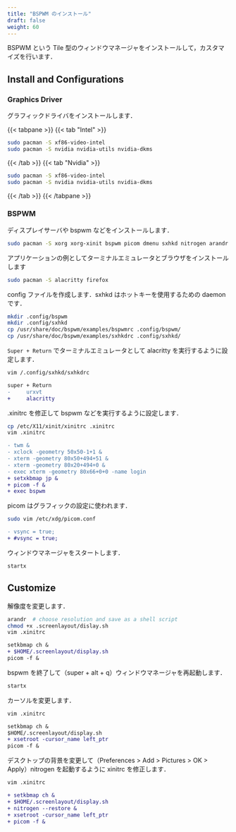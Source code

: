 ```yaml
---
title: "BSPWM のインストール"
draft: false
weight: 60
---
```

BSPWM という Tile 型のウィンドウマネージャをインストールして，カスタマイズを行います．

## Install and Configurations

### **Graphics Driver**

グラフィックドライバをインストールします．

{{< tabpane >}}
{{< tab "Intel" >}}

```sh
sudo pacman -S xf86-video-intel
sudo pacman -S nvidia nvidia-utils nvidia-dkms
```

{{< /tab >}}
{{< tab "Nvidia" >}}

```sh
sudo pacman -S xf86-video-intel
sudo pacman -S nvidia nvidia-utils nvidia-dkms
```

{{< /tab >}}
{{< /tabpane >}}

### **BSPWM**

ディスプレイサーバや bspwm などをインストールします．

```sh
sudo pacman -S xorg xorg-xinit bspwm picom dmenu sxhkd nitrogen arandr
```

アプリケーションの例としてターミナルエミュレータとブラウザをインストールします

```sh
sudo pacman -S alacritty firefox
```

config ファイルを作成します．sxhkd はホットキーを使用するための daemon です．

```sh
mkdir .config/bspwm
mkdir .config/sxhkd
cp /usr/share/doc/bspwm/examples/bspwmrc .config/bspwm/
cp /usr/share/doc/bspwm/examples/sxhkdrc .config/sxhkd/
```

`Super + Return` でターミナルエミュレータとして alacritty を実行するように設定します．

```sh
vim /.config/sxhkd/sxhkdrc
```

```diff
super + Return
-     urxvt
+     alacritty
```

.xinitrc を修正して bspwm などを実行するように設定します．

```sh
cp /etc/X11/xinit/xinitrc .xinitrc
vim .xinitrc
```

```diff
- twm &
- xclock -geometry 50x50-1+1 &
- xterm -geometry 80x50+494+51 &
- xterm -geometry 80x20+494+0 &
- exec xterm -geometry 80x66+0+0 -name login
+ setxkbmap jp &
+ picom -f &
+ exec bspwm
```

picom はグラフィックの設定に使われます．

```sh
sudo vim /etc/xdg/picom.conf
```

```diff
- vsync = true;
+ #vsync = true;
```

ウィンドウマネージャをスタートします．

```sh
startx
```

## Customize

解像度を変更します．

```sh
arandr  # choose resolution and save as a shell script
chmod +x .screenlayout/dislay.sh
vim .xinitrc
```

```diff
setkbmap ch &
+ $HOME/.screenlayout/display.sh
picom -f &
```

bspwm を終了して（super + alt + q）ウィンドウマネージャを再起動します．

```sh
startx
```

カーソルを変更します．

```sh
vim .xinitrc
```

```diff
setkbmap ch &
$HOME/.screenlayout/display.sh
+ xsetroot -cursor_name left_ptr
picom -f &
```

デスクトップの背景を変更して（Preferences > Add > Pictures > OK > Apply）nitrogen を起動するように xinitrc を修正します．

```sh
vim .xinitrc
```

```diff
+ setkbmap ch &
+ $HOME/.screenlayout/display.sh
+ nitrogen --restore &
+ xsetroot -cursor_name left_ptr
+ picom -f &
```
